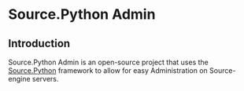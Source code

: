 # Source.Python Admin

## Introduction
Source.Python Admin is an open-source project that uses the [Source.Python](https://github.com/Source-Python-Dev-Team/Source.Python) framework to allow for easy Administration on Source-engine servers.
